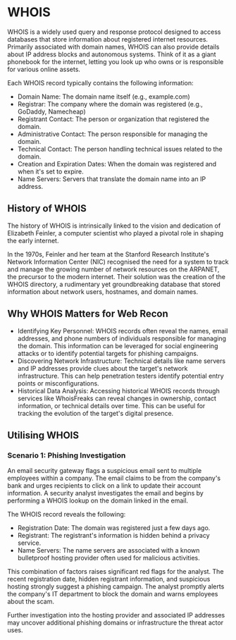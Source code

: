 # WHOIS

WHOIS is a widely used query and response protocol designed to access databases that store information about registered internet resources. Primarily associated with domain names, WHOIS can also provide details about IP address blocks and autonomous systems. Think of it as a giant phonebook for the internet, letting you look up who owns or is responsible for various online assets.

Each WHOIS record typically contains the following information:

- Domain Name: The domain name itself (e.g., example.com)
- Registrar: The company where the domain was registered (e.g., GoDaddy, Namecheap)
- Registrant Contact: The person or organization that registered the domain.
- Administrative Contact: The person responsible for managing the domain.
- Technical Contact: The person handling technical issues related to the domain.
- Creation and Expiration Dates: When the domain was registered and when it's set to expire.
- Name Servers: Servers that translate the domain name into an IP address.

## History of WHOIS

The history of WHOIS is intrinsically linked to the vision and dedication of Elizabeth Feinler, a computer scientist who played a pivotal role in shaping the early internet.

In the 1970s, Feinler and her team at the Stanford Research Institute's Network Information Center (NIC) recognised the need for a system to track and manage the growing number of network resources on the ARPANET, the precursor to the modern internet. Their solution was the creation of the WHOIS directory, a rudimentary yet groundbreaking database that stored information about network users, hostnames, and domain names.

## Why WHOIS Matters for Web Recon

- Identifying Key Personnel: WHOIS records often reveal the names, email addresses, and phone numbers of individuals responsible for managing the domain. This information can be leveraged for social engineering attacks or to identify potential targets for phishing campaigns.
- Discovering Network Infrastructure: Technical details like name servers and IP addresses provide clues about the target's network infrastructure. This can help penetration testers identify potential entry points or misconfigurations.
- Historical Data Analysis: Accessing historical WHOIS records through services like WhoisFreaks can reveal changes in ownership, contact information, or technical details over time. This can be useful for tracking the evolution of the target's digital presence.


## Utilising WHOIS


### Scenario 1: Phishing Investigation

An email security gateway flags a suspicious email sent to multiple employees within a company. The email claims to be from the company's bank and urges recipients to click on a link to update their account information. A security analyst investigates the email and begins by performing a WHOIS lookup on the domain linked in the email.

The WHOIS record reveals the following:

- Registration Date: The domain was registered just a few days ago.
- Registrant: The registrant's information is hidden behind a privacy service.
- Name Servers: The name servers are associated with a known bulletproof hosting provider often used for malicious activities.

This combination of factors raises significant red flags for the analyst. The recent registration date, hidden registrant information, and suspicious hosting strongly suggest a phishing campaign. The analyst promptly alerts the company's IT department to block the domain and warns employees about the scam.

Further investigation into the hosting provider and associated IP addresses may uncover additional phishing domains or infrastructure the threat actor uses.

